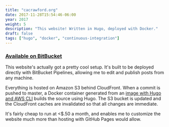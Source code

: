 ```yaml
---
title: "cacrawford.org"
date: 2017-11-28T15:54:46-06:00
year: 2017
weight: 5
description: "This website! Written in Hugo, deployed with Docker."
draft: false
tags: ["hugo", "docker", "continuous-integration"]
---
```


### [Available on BitBucket](https://bitbucket.org/chadac/cacrawford.org)

This website's actually got a pretty cool setup. It's built to be
deployed directly with BitBucket Pipelines, allowing me to edit and
publish posts from any machine.

Everything is hosted on Amazon S3 behind CloudFront. When a commit is
pushed to master, a Docker container generated from an [image with
Hugo and AWS CLI](https://github.com/chadac/docker-pipelines-hugo)
builds the source using Hugo.  The S3 bucket is updated and the
CloudFront caches are invalidated so that all changes are immediate.

It's fairly cheap to run at <$.50 a month, and enables me to
customize the website much more than hosting with GitHub Pages would
allow.
